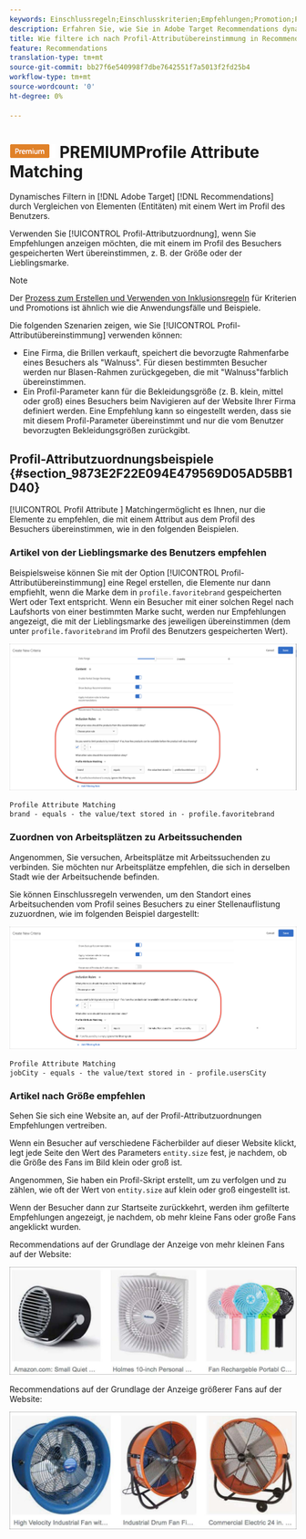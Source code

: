 ```yaml
---
keywords: Einschlussregeln;Einschlusskriterien;Empfehlungen;Promotion;Promotions;Dynamisches Filtern;Dynamisches;Profil-Attributzuordnung
description: Erfahren Sie, wie Sie in Adobe Target Recommendations dynamisch filtern können, indem Sie Elemente (Entitäten) mit einem Wert im Profil des Benutzers vergleichen.
title: Wie filtere ich nach Profil-Attributübereinstimmung in Recommendations-Aktivitäten?
feature: Recommendations
translation-type: tm+mt
source-git-commit: bb27f6e540998f7dbe7642551f7a5013f2fd25b4
workflow-type: tm+mt
source-wordcount: '0'
ht-degree: 0%

---
```



# ![](/help/assets/premium.png) PREMIUMProfile Attribute Matching

Dynamisches Filtern in [!DNL Adobe Target] [!DNL Recommendations] durch Vergleichen von Elementen (Entitäten) mit einem Wert im Profil des Benutzers.

Verwenden Sie [!UICONTROL Profil-Attributzuordnung], wenn Sie Empfehlungen anzeigen möchten, die mit einem im Profil des Besuchers gespeicherten Wert übereinstimmen, z. B. der Größe oder der Lieblingsmarke.

>[!NOTE]
>
>Der [Prozess zum Erstellen und Verwenden von Inklusionsregeln](/help/c-recommendations/c-algorithms/use-dynamic-and-static-inclusion-rules.md) für Kriterien und Promotions ist ähnlich wie die Anwendungsfälle und Beispiele.

Die folgenden Szenarien zeigen, wie Sie [!UICONTROL Profil-Attributübereinstimmung] verwenden können:

* Eine Firma, die Brillen verkauft, speichert die bevorzugte Rahmenfarbe eines Besuchers als &quot;Walnuss&quot;. Für diesen bestimmten Besucher werden nur Blasen-Rahmen zurückgegeben, die mit &quot;Walnuss&quot;farblich übereinstimmen.
* Ein Profil-Parameter kann für die Bekleidungsgröße (z. B. klein, mittel oder groß) eines Besuchers beim Navigieren auf der Website Ihrer Firma definiert werden. Eine Empfehlung kann so eingestellt werden, dass sie mit diesem Profil-Parameter übereinstimmt und nur die vom Benutzer bevorzugten Bekleidungsgrößen zurückgibt.

## Profil-Attributzuordnungsbeispiele {#section_9873E2F22E094E479569D05AD5BB1D40}

[!UICONTROL Profil Attribute ] Matchingermöglicht es Ihnen, nur die Elemente zu empfehlen, die mit einem Attribut aus dem Profil des Besuchers übereinstimmen, wie in den folgenden Beispielen.

### Artikel von der Lieblingsmarke des Benutzers empfehlen

Beispielsweise können Sie mit der Option [!UICONTROL Profil-Attributübereinstimmung] eine Regel erstellen, die Elemente nur dann empfiehlt, wenn die Marke dem in `profile.favoritebrand` gespeicherten Wert oder Text entspricht. Wenn ein Besucher mit einer solchen Regel nach Laufshorts von einer bestimmten Marke sucht, werden nur Empfehlungen angezeigt, die mit der Lieblingsmarke des jeweiligen übereinstimmen (dem unter `profile.favoritebrand` im Profil des Benutzers gespeicherten Wert).

![Favoritenmarke](/help/c-recommendations/c-algorithms/assets/favorite-brand.png)

```
Profile Attribute Matching
brand - equals - the value/text stored in - profile.favoritebrand
```

### Zuordnen von Arbeitsplätzen zu Arbeitssuchenden

Angenommen, Sie versuchen, Arbeitsplätze mit Arbeitssuchenden zu verbinden. Sie möchten nur Arbeitsplätze empfehlen, die sich in derselben Stadt wie der Arbeitsuchende befinden.

Sie können Einschlussregeln verwenden, um den Standort eines Arbeitsuchenden vom Profil seines Besuchers zu einer Stellenauflistung zuzuordnen, wie im folgenden Beispiel dargestellt:

![Ort des Benutzers](/help/c-recommendations/c-algorithms/assets/city.png)

```
Profile Attribute Matching
jobCity - equals - the value/text stored in - profile.usersCity
```

### Artikel nach Größe empfehlen

Sehen Sie sich eine Website an, auf der Profil-Attributzuordnungen Empfehlungen vertreiben.

Wenn ein Besucher auf verschiedene Fächerbilder auf dieser Website klickt, legt jede Seite den Wert des Parameters `entity.size` fest, je nachdem, ob die Größe des Fans im Bild klein oder groß ist.

Angenommen, Sie haben ein Profil-Skript erstellt, um zu verfolgen und zu zählen, wie oft der Wert von `entity.size` auf klein oder groß eingestellt ist.

Wenn der Besucher dann zur Startseite zurückkehrt, werden ihm gefilterte Empfehlungen angezeigt, je nachdem, ob mehr kleine Fans oder große Fans angeklickt wurden.

Recommendations auf der Grundlage der Anzeige von mehr kleinen Fans auf der Website:

![Empfehlungen für kleine Fans](/help/c-recommendations/c-algorithms/assets/small-fans.png)

Recommendations auf der Grundlage der Anzeige größerer Fans auf der Website:

![Empfehlungen für große Fans](/help/c-recommendations/c-algorithms/assets/large-fans.png)